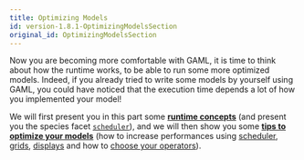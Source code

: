 ```yaml
---
title: Optimizing Models
id: version-1.8.1-OptimizingModelsSection
original_id: OptimizingModelsSection
---
```


[//]: # (keyword|concept_optimization)

Now you are becoming more comfortable with GAML, it is time to think about how the runtime works, to be able to run some more optimized models. Indeed, if you already tried to write some models by yourself using GAML, you could have noticed that the execution time depends a lot of how you implemented your model!

We will first present you in this part some [**runtime concepts**](RuntimeConcepts) (and present you the species facet [`scheduler`](RuntimeConcepts#schedule-agents)), and we will then show you some [**tips to optimize your models**](OptimizingModels) (how to increase performances using [scheduler](OptimizingModels#scheduling), [grids](OptimizingModels#grid), [displays](OptimizingModels#displays) and how to [choose your operators](OptimizingModels#operators)). 
